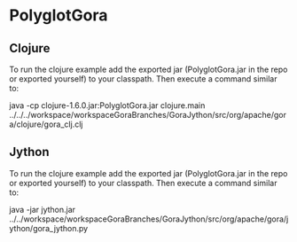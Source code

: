 # PolyglotGora

Clojure
-------

To run the clojure example add the exported jar (PolyglotGora.jar in the repo or exported yourself)  to your classpath. Then execute a command similar to:

java -cp clojure-1.6.0.jar:PolyglotGora.jar clojure.main ../../../workspace/workspaceGoraBranches/GoraJython/src/org/apache/gora/clojure/gora_clj.clj

Jython
------

To run the clojure example add the exported jar (PolyglotGora.jar in the repo or exported yourself)  to your classpath. Then execute a command similar to:

java -jar jython.jar ../../workspace/workspaceGoraBranches/GoraJython/src/org/apache/gora/jython/gora_jython.py 
